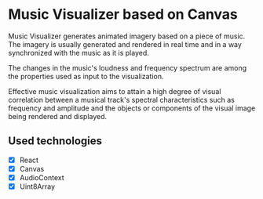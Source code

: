 # Music Visualizer based on Canvas

Music Visualizer generates animated imagery based on a piece of music. The imagery is usually generated and rendered in real time and in a way synchronized with the music as it is played.

The changes in the music's loudness and frequency spectrum are among the properties used as input to the visualization.

Effective music visualization aims to attain a high degree of visual correlation between a musical track's spectral characteristics such as frequency and amplitude and the objects or components of the visual image being rendered and displayed.

## Used technologies
- [x] React
- [x] Canvas
- [x] AudioContext 
- [x] Uint8Array
